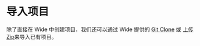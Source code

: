 # 导入项目

除了直接在 Wide 中创建项目，我们还可以通过 Wide 提供的 [Git Clone](git_clone.md) 或 [上传 Zip](upload_zip.md)来导入已有项目。